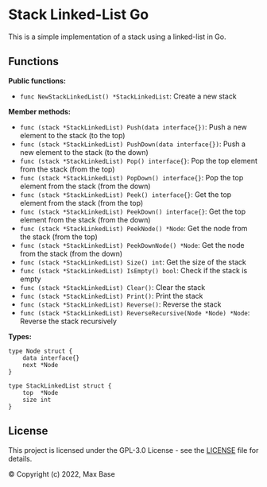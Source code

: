 # Stack Linked-List Go

This is a simple implementation of a stack using a linked-list in Go.

## Functions

**Public functions:**

- `func NewStackLinkedList() *StackLinkedList`: Create a new stack

**Member methods:**

- `func (stack *StackLinkedList) Push(data interface{})`: Push a new element to the stack (to the top)
- `func (stack *StackLinkedList) PushDown(data interface{})`: Push a new element to the stack (to the down)
- `func (stack *StackLinkedList) Pop() interface{}`: Pop the top element from the stack (from the top)
- `func (stack *StackLinkedList) PopDown() interface{}`: Pop the top element from the stack (from the down)
- `func (stack *StackLinkedList) Peek() interface{}`: Get the top element from the stack (from the top)
- `func (stack *StackLinkedList) PeekDown() interface{}`: Get the top element from the stack (from the down)
- `func (stack *StackLinkedList) PeekNode() *Node`: Get the node from the stack (from the top)
- `func (stack *StackLinkedList) PeekDownNode() *Node`: Get the node from the stack (from the down)
- `func (stack *StackLinkedList) Size() int`: Get the size of the stack
- `func (stack *StackLinkedList) IsEmpty() bool`: Check if the stack is empty
- `func (stack *StackLinkedList) Clear()`: Clear the stack
- `func (stack *StackLinkedList) Print()`: Print the stack
- `func (stack *StackLinkedList) Reverse()`: Reverse the stack
- `func (stack *StackLinkedList) ReverseRecursive(Node *Node) *Node`: Reverse the stack recursively

**Types:**

```
type Node struct {
	data interface{}
	next *Node
}

type StackLinkedList struct {
	top  *Node
	size int
}
```

## License

This project is licensed under the GPL-3.0 License - see the [LICENSE](LICENSE) file for details.

© Copyright (c) 2022, Max Base
